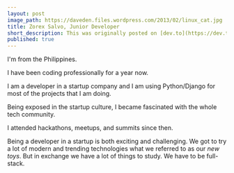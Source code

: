```yaml
---
layout: post
image_path: https://daveden.files.wordpress.com/2013/02/linux_cat.jpg
title: Zorex Salvo, Junior Developer
short_description: This was originally posted on [dev.to](https://dev.to/zorexsalvo/zorex-salvo-junior-developer) as my intro blog on dev.to community.
published: true
---
```


I'm from the Philippines.


I have been coding professionally for a year now.


I am a developer in a startup company and I am using Python/Django for most of the projects that I am doing.


Being exposed in the startup culture, I became fascinated with the whole tech community.


I attended hackathons, meetups, and summits since then.


Being a developer in a startup is both exciting and challenging. We got to try a lot of modern and trending technologies what we referred to as our *new toys*. But in exchange we have a lot of things to study. We have to be full-stack.

